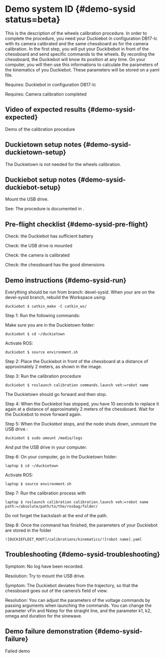 # Demo system ID {#demo-sysid status=beta}

This is the description of the wheels calibration procedure. In order to complete the procedure, you need your Duckiebot in configuration DB17-lc with its camera calibrated and the same chessboard as for the camera calibration. 
In the first step, you will put your Duckibebot in front of the chessboard and send specific commands to the wheels. By recording the chessboard, the Duckiebot will know its position at any time. On your computer, you will then use this informations to calculate the parameters of the kinematics of you Duckiebot. These parameters will be stored on a yaml file. 

<div class='requirements' markdown="1">

Requires: Duckiebot in configuration DB17-lc

Requires: Camera calibration completed

</div>

## Video of expected results {#demo-sysid-expected}

<div figure-id="fig:demo_succeeded-sysid">
    <figcaption>Demo of the calibration procedure
    </figcaption>
    <dtvideo src='vimeo:251027149'/>
</div>



## Duckietown setup notes {#demo-sysid-duckietown-setup}

The Duckietown is not needed for the wheels calibration. 


## Duckiebot setup notes {#demo-sysid-duckiebot-setup}

Mount the USB drive.

See: The procedure is documented in [](#mounting-usb).


## Pre-flight checklist {#demo-sysid-pre-flight}

Check: the Duckiebot has sufficient battery

Check: the USB drive is mounted 

Check: the camera is calibrated

Check: the chessboard has the good dimensions


## Demo instructions {#demo-sysid-run}


Everything should be run from branch: devel-sysid. When your are on the devel-sysid branch, rebuild the Workspace  using:

    duckiebot $ catkin_make -C catkin_ws/

Step 1: Run the following commands:

Make sure you are in the Duckietown folder:

    duckiebot $ cd ~/duckietown

Activate ROS:

    duckiebot $ source environment.sh


Step 2: Place the Duckiebot in front of the chessboard at a distance of approximately 2 meters, as shown in the image.

Step 3: Run the calibration procedure

    duckiebot $ roslaunch calibration commands.launch veh:=robot name

The Duckietown should go forward and then stop. 

Step 4: When the Duckiebot has stopped, you have 10 seconds to replace it again at a distance of approximately 2 meters of the chessboard. Wait for the Duckiebot to move forward again.

Step 5: When the Duckiebot stops, and the node shuts down, unmount the USB drive :

    duckiebot $ sudo umount /media/logs

And put the USB drive in your computer. 

Step 6: On your computer, go in the Duckietown folder:

    laptop $ cd ~/duckietown

Activate ROS:

    laptop $ source environment.sh

Step 7: Run the calibration process with 

    laptop $ roslaunch calibration calibration.launch veh:=robot name  path:=/absolute/path/to/the/rosbag/folder/

Do not forget the backslash at the end of the path. 

Step 8: Once the command has finished, the parameters of your Duckiebot are stored in the folder


    ![DUCKIEFLEET_ROOT]/calibrations/kinematics/![robot name].yaml


## Troubleshooting {#demo-sysid-troubleshooting}

Symptom: No log have been recorded.

Resolution: Try to mount the USB drive.

Symptom: The Duckiebot deviates from the trajectory, so that the chessboard goes out of the camera’s field of view.

Resolution: You can adjust the parameters of the voltage commands by passing arguments when launching the commands. You can change the parameter vFin and Nstep for the straight line, and the parameter k1, k2, omega and duration for the sinewave.


## Demo failure demonstration {#demo-sysid-failure}

<div figure-id="fig:demo_failed-sysid">
    <figcaption>Failed demo
    </figcaption>
    <dtvideo src='vimeo:251027122'/>
</div>

